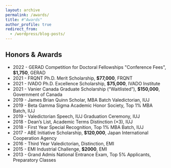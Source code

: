 ```yaml
---
layout: archive
permalink: /awards/
title: #"Awards"
author_profile: true
redirect_from:
  - /wordpress/blog-posts/
---
```


Honors & Awards
------

- 2022 - GERAD Competition for Doctoral Fellowships "Conference Fees", **$1,750**, GERAD
- 2021 - FRQNT Ph.D. Merit Scholarship, **$77,000**, FRQNT
- 2021 - IVADO Ph.D. Excellence Scholarship, **$75,000**, IVADO Institute
- 2021 - Vanier Canada Graduate Scholarship (“Waitlisted”), **$150,000**, Government of Canada
- 2019 - James Brian Quinn Scholar, MBA Batch Valedictorian, IUJ
- 2019 - Beta Gamma Sigma Academic Honor Society, Top 1% MBA Batch, IUJ
- 2019 - Valedictorian Speech, IUJ Graduation Ceremony, IUJ
- 2018 - Dean’s List, Academic Terms Distinction (×3), IUJ
- 2018 - First Year Special Recognition, Top 1% MBA Batch, IUJ
- 2017 - ABE Initiative Scholarship, **$120,000**, Japan International Cooperation Agency
- 2016 - Third Year Valedictorian, Distinction, EMI
- 2015 - EMI Industrial Challenge, **$2000**, EMI
- 2013 - Grand Admis National Entrance Exam, Top 5% Applicants, Preparatory Classes
